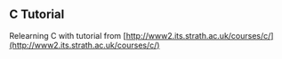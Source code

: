 ## C Tutorial

Relearning C with tutorial from [http://www2.its.strath.ac.uk/courses/c/](http://www2.its.strath.ac.uk/courses/c/)
